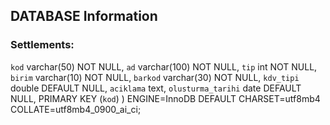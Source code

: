 ## DATABASE Information

### Settlements:
`kod` varchar(50) NOT NULL,
`ad` varchar(100) NOT NULL,
`tip` int NOT NULL,
`birim` varchar(10) NOT NULL,
`barkod` varchar(30) NOT NULL,
`kdv_tipi` double DEFAULT NULL,
`aciklama` text,
`olusturma_tarihi` date DEFAULT NULL,
PRIMARY KEY (`kod`)
) ENGINE=InnoDB DEFAULT CHARSET=utf8mb4 COLLATE=utf8mb4_0900_ai_ci;
